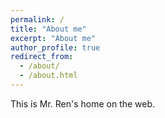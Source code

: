 ```yaml
---
permalink: /
title: "About me"
excerpt: "About me"
author_profile: true
redirect_from: 
  - /about/
  - /about.html
---
```


This is Mr. Ren's home on the web.

